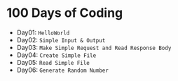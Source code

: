 # 100 Days of Coding

- Day01: `HelloWorld`
- Day02: `Simple Input & Output`
- Day03: `Make Simple Request and Read Response Body`
- Day04: `Create Simple File`
- Day05: `Read Simple File`
- Day06: `Generate Random Number`